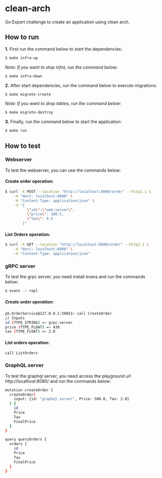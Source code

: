 # clean-arch
Go Expert challenge to create an application using clean arch.

## How to run

**1.** First run the command below to start the dependencies:

```bash
$ make infra-up
```
_Note: If you want to stop infra, run the command below:_

```bash
$ make infra-down
```


**2.** After start dependencies, run the command below to execute migrations:

```bash
$ make migrate-create
```
_Note: If you want to drop tables, run the command below:_

```bash
$ make migrate-destroy
```

**3.** Finally, run the command below to start the application:
```bash
$ make run
```

## How to test
### Webserver
To test the webserver, you can use the commands below:
#### Create order operation:
```bash
$ curl -X POST --location "http://localhost:8000/order" --http1.1 \
    -H "Host: localhost:8000" \
    -H "Content-Type: application/json" \
    -d "{
          \"id\":\"web-server\",
          \"price\": 100.5,
          \"tax\": 0.5
        }"
```
#### List Orders operation:
```bash
$ curl -X GET --location "http://localhost:8000/order" --http1.1 \
    -H "Host: localhost:8000" \
    -H "Content-Type: application/json"
```
### gRPC server
To test the grpc server, you need install evans and run the commands below:
```bash
$ evans -r repl
```
##### Create order operation:
```bash
pb.OrderService@127.0.0.1:50051> call CreateOrder
// Inputs
id (TYPE_STRING) => grpc-server
price (TYPE_FLOAT) => 430
tax (TYPE_FLOAT) => 2.0
```
#### List orders operation:
```bash
call ListOrders
```

### GraphQL server
To test the graphql server, you need access the playground url http://localhost:8080/ and run the commands below:
```bash
mutation createOrder {
  createOrder(
    input: {id: "graphql-server", Price: 500.0, Tax: 2.0}
  ) {
    id
    Price
    Tax
    FinalPrice
  }
}
```
```bash
query queryOrders {
  orders {
    id
    Price
    Tax
    FinalPrice
  }
}
```
